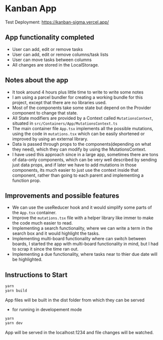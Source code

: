 # Kanban App

Test Deployment: https://kanban-sigma.vercel.app/

## App functionality completed

- User can add, edit or remove tasks
- User can add, edit or remove columns/task lists
- User can move tasks between columns
- All changes are stored in the LocalStorage.

## Notes about the app

- It took around 4 hours plus little time to write to write some notes
- I am using a parcel bundler for creating a working bundle for this project, except that there are no libraries used.
- Most of the components take some state but depend on the Provider component to change that state.
- All State modifiers are provided by a Context called `MutationsContext`, situated in `src/Containers/App/MutationsContext.ts`
- The main container file `App.tsx` implements all the possible mutations, using the code in `mutations.tsx` which can be easily shortened or improved by using an external library.
- Data is passed through props to the components(depending on what they need), which they can modify by using the MutationsContext.
- I have used this approach since in a large app, sometimes there are tons of data-only components, which can be very well described by sending just data props, and if later we have to add mutations in those components, its much easier to just use the context inside that component, rather than going to each parent and implementing a function prop.

## Improvements and possible features

- We can use the useReducer hook and it would simplify some parts of the `App.tsx` container.
- Improve the `mutations.tsx` file with a helper library like immer to make the code much easier to read.
- Implementing a search functionality, where we can write a term in the search box and it would highlight the tasks.
- Implementing multi-board functionality where can switch between boards, I started the app with multi-board functionality in mind, but I had to scrap it since the time ran out.
- Implementing a due functionality, where tasks near to thier due date will be highlighted.

## Instructions to Start

```bash
yarn
yarn build

```

App files will be built in the dist folder from which they can be served

- for running in developement mode

```bash
yarn
yarn dev
```

App will be served in the localhost:1234 and file changes will be watched.
